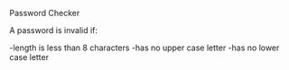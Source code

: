Password Checker

A password is invalid if:

-length is less than 8 characters
-has no upper case letter
-has no lower case letter
